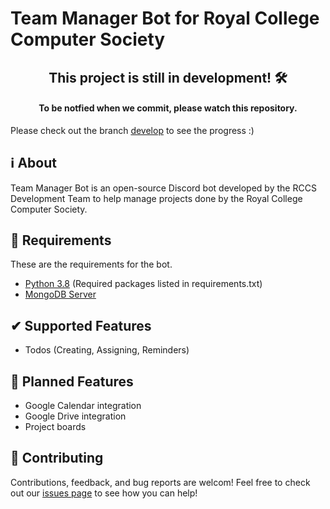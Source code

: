 # Team Manager Bot for Royal College Computer Society

<h2 align="center">
    This project is still in development! 🛠<br>
</h2>
<h4 align="center">
    To be notfied when we commit, please watch this repository.
</h4>

Please check out the branch [develop](https://gitlab.com/RCCS/discord-server/discord-team-manager-bot/-/refs/switch?utf8=%E2%9C%93&destination=tree&path=&ref=develop) to see the progress :)

## ℹ About

Team Manager Bot is an open-source Discord bot developed by the RCCS Development Team to help manage projects done by the Royal College Computer Society.

## 📜 Requirements
These are the requirements for the bot.

- [Python 3.8](https://www.python.org/downloads/) (Required packages listed in requirements.txt)
- [MongoDB Server](https://www.mongodb.com/)


## ✔ Supported Features
- Todos (Creating, Assigning, Reminders)

## 💭 Planned Features
- Google Calendar integration
- Google Drive integration 
- Project boards

## 🤝 Contributing
Contributions, feedback, and bug reports are welcom! Feel free to check out our [issues page](https://github.com/BinethAtukorala/RCCS-Team-Manager/issues) to see how you can help!